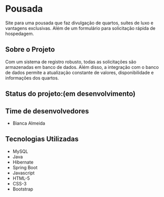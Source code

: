 # Pousada

Site para uma pousada que faz divulgação de quartos, suítes de luxo e 
vantagens exclusivas. Além de um formulário para solicitação rápida de hospedagem.


## Sobre o Projeto
 
Com um sistema de registro robusto, todas as solicitações são armazenadas em banco de dados. Além disso, a integração com o banco de dados permite a atualização constante de valores, disponibilidade e informações dos quartos.

## Status do projeto:(em desenvolvimento)

## Time de desenvolvedores

* Bianca Almeida

## Tecnologias Utilizadas

* MySQL
* Java 
* Hibernate
* Spring Boot
* Javascript
* HTML-5
* CSS-3
* Bootstrap
